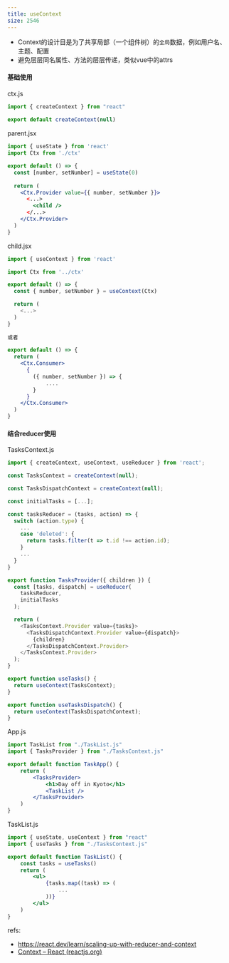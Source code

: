 ```yaml
---
title: useContext
size: 2546
---
```

- Context的设计目是为了共享局部（一个组件树）的`全局`数据，例如用户名、主题、配置
- 避免层层同名属性、方法的层层传递，类似vue中的attrs

#### 基础使用
ctx.js
```jsx
import { createContext } from "react"
 
export default createContext(null)
```
parent.jsx
```jsx
import { useState } from 'react'
import Ctx from './ctx'

export default () => {
  const [number, setNumber] = useState(0)
  
  return (
    <Ctx.Provider value={{ number, setNumber }}>
      <...>
        <child />
      </...>
    </Ctx.Provider>
  )
}
```
child.jsx
```jsx
import { useContext } from 'react'

import Ctx from '../ctx'

export default () => {
  const { number, setNumber } = useContext(Ctx)

  return (
    <...>
  )
}
      
或者

export default () => {
  return (
    <Ctx.Consumer>
      { 
        ({ number, setNumber }) => {
        	....
      	}
      }
    </Ctx.Consumer>
  )
}
```

#### 结合reducer使用
TasksContext.js
```js
import { createContext, useContext, useReducer } from 'react';

const TasksContext = createContext(null);

const TasksDispatchContext = createContext(null);

const initialTasks = [...];

const tasksReducer = (tasks, action) => {
  switch (action.type) {
    ...
    case 'deleted': {
      return tasks.filter(t => t.id !== action.id);
    }
    ...
  }
}

export function TasksProvider({ children }) {
  const [tasks, dispatch] = useReducer(
    tasksReducer,
    initialTasks
  );

  return (
    <TasksContext.Provider value={tasks}>
      <TasksDispatchContext.Provider value={dispatch}>
        {children}
      </TasksDispatchContext.Provider>
    </TasksContext.Provider>
  );
}

export function useTasks() {
  return useContext(TasksContext);
}

export function useTasksDispatch() {
  return useContext(TasksDispatchContext);
}
```
App.js
```jsx
import TaskList from "./TaskList.js"
import { TasksProvider } from "./TasksContext.js"

export default function TaskApp() {
    return (
        <TasksProvider>
            <h1>Day off in Kyoto</h1>
            <TaskList />
        </TasksProvider>
    )
}
```
TaskList.js
```jsx
import { useState, useContext } from "react"
import { useTasks } from "./TasksContext.js"

export default function TaskList() {
    const tasks = useTasks()
    return (
        <ul>
            {tasks.map((task) => (
                ...
            ))}
        </ul>
    )
}
```

refs:
- https://react.dev/learn/scaling-up-with-reducer-and-context
- [Context – React (reactjs.org)](https://zh-hans.reactjs.org/docs/context.html)
